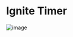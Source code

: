 # Ignite Timer

![image](https://user-images.githubusercontent.com/86474551/187252246-78411333-038e-4d4d-9ff5-157177c4a0bc.png)
